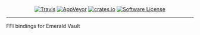 <p align="center">
  <h2 align="center"></a></h3>
  <p align="center"></a></p>
  <p align="center">
    <a href="https://travis-ci.org/r8d8/emerald-ffi"><img alt="Travis" src="https://img.shields.io/travis/r8d8/emerald-ffi/master.svg?style=flat-square"></a>
    <a href="https://ci.appveyor.com/project/r8d8/emerald-ffi"><img alt="AppVeyor" src="https://img.shields.io/appveyor/ci/r8d8/emerald-ffi/master.svg?style=flat-square"></a>
    <a href="https://crates.io/crates/emerald-ffi"><img alt="crates.io" src="https://img.shields.io/crates/v/emerald-rs.svg?style=flat-square"></a>
    <a href="LICENSE"><img alt="Software License" src="https://img.shields.io/badge/License-Apache%202.0-blue.svg?style=flat-square&maxAge=2592000"></a>
  </p>
</p>

---

FFI bindings for Emerald Vault
